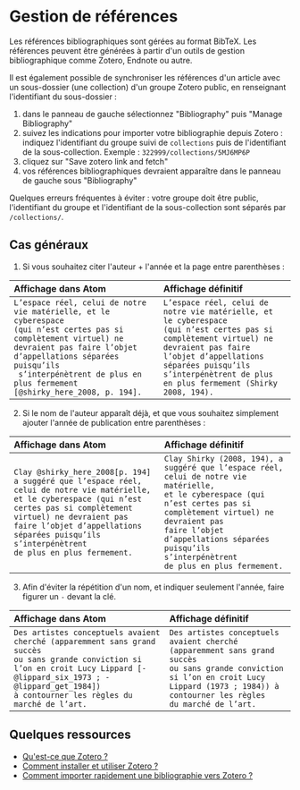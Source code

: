 # Gestion de références

Les références bibliographiques sont gérées au format BibTeX. Les références peuvent être générées à partir d'un outils de gestion bibliographique comme Zotero, Endnote ou autre.

Il est également possible de synchroniser les références d'un article avec un sous-dossier (une collection) d'un groupe Zotero public, en renseignant l'identifiant du sous-dossier :

1. dans le panneau de gauche sélectionnez "Bibliography" puis "Manage Bibliography"
2. suivez les indications pour importer votre bibliographie depuis Zotero : indiquez l'identifiant du groupe suivi de `collections` puis de l'identifiant de la sous-collection. Exemple : `322999/collections/5MJ6MP6P`
3. cliquez sur "Save zotero link and fetch"
4. vos références bibliographiques devraient apparaître dans le panneau de gauche sous "Bibliography"

Quelques erreurs fréquentes à éviter : votre groupe doit être public, l'identifiant du groupe et l'identifiant de la sous-collection sont séparés par `/collections/`.

## Cas généraux

1. Si vous souhaitez citer l'auteur + l'année et la page entre parenthèses :

Affichage dans Atom | Affichage définitif
:--|:--
`L’espace réel, celui de notre vie matérielle, et le cyberespace `<br/>`(qui n’est certes pas si complètement virtuel) ne `<br/>` devraient pas faire l’objet d’appellations séparées puisqu’ils `<br/>` s’interpénètrent de plus en plus fermement [@shirky_here_2008, p. 194].` | `L’espace réel, celui de notre vie matérielle, et le cyberespace  `<br/>`(qui n’est certes pas si complètement virtuel) ne `<br/>`devraient pas faire l’objet d’appellations séparées puisqu’ils `<br/>`s’interpénètrent de plus en plus fermement (Shirky 2008, 194).`

2. Si le nom de l'auteur apparaît déjà, et que vous souhaitez simplement ajouter l'année de publication entre parenthèses :

Affichage dans Atom | Affichage définitif
:--|:--
`Clay @shirky_here_2008[p. 194] a suggéré que l’espace réel, celui de notre vie matérielle,  `<br/>`et le cyberespace (qui n’est certes pas si complètement virtuel) ne devraient pas  `<br/>`faire l’objet d’appellations séparées puisqu’ils s’interpénètrent  `<br/>`de plus en plus fermement.` | `Clay Shirky (2008, 194), a suggéré que l’espace réel, celui de notre vie matérielle,  `<br/>`et le cyberespace (qui n’est certes pas si complètement virtuel) ne devraient pas  `<br/>`faire l’objet d’appellations séparées puisqu’ils s’interpénètrent  `<br/>`de plus en plus fermement.`

3. Afin d'éviter la répétition d'un nom, et indiquer seulement l'année, faire figurer un `-` devant la clé.


Affichage dans Atom | Affichage définitif
:--|:--
`Des artistes conceptuels avaient cherché (apparemment sans grand succès  `<br/>`ou sans grande conviction si l’on en croit Lucy Lippard [-@lippard_six_1973 ; -@lippard_get_1984])  `<br/>`à contourner les règles du marché de l’art.` | `Des artistes conceptuels avaient cherché (apparemment sans grand succès  `<br/>`ou sans grande conviction si l’on en croit Lucy Lippard (1973 ; 1984)) à contourner les règles  `<br/>`du marché de l’art.`

## Quelques ressources

- [Qu'est-ce que Zotero ?](http://editorialisation.org/ediwiki/index.php?title=Zotero)
- [Comment installer et utiliser Zotero ?](https://bib.umontreal.ca/citer/logiciels-bibliographiques/zotero/installer)
- [Comment importer rapidement une bibliographie vers Zotero ?](https://bib.umontreal.ca/citer/logiciels-bibliographiques/zotero/installer#h5o-13)
